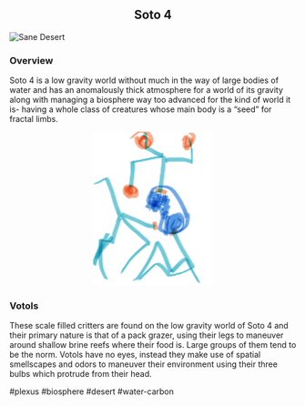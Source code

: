 <h2 align="center">Soto 4
</h2>

![Sane Desert](/Stellar_Abyss_Setting_Bible/Photo_Directory/Soto_4.jpg "Sane Desert")

### Overview

Soto 4 is a low gravity world without much in the way of large bodies of water and has an anomalously thick atmosphere for a world of its gravity along with managing a biosphere way too advanced for the kind of world it is- having a whole class of creatures whose main body is a “seed” for fractal limbs.

<p align="center">
<img src="https://github.com/Insculpo/Sandbox_Galaxy/blob/Galactic/Stellar_Abyss_Setting_Bible/Photo_Directory/Votol.png" width="210" height="270">
</p>

### Votols

These scale filled  critters are found on the low gravity world of Soto 4 and their primary nature is that of a pack grazer, using their legs to maneuver around shallow brine reefs where their food is.  Large groups of them tend to be the norm.  Votols have no eyes, instead they make use of spatial smellscapes and odors to maneuver their environment using their three bulbs which protrude from their head.  

#plexus 
#biosphere 
#desert 
#water-carbon 